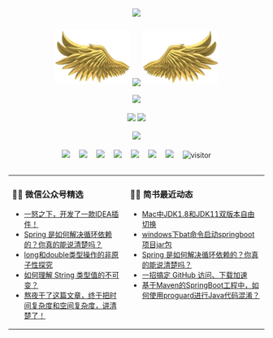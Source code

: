 <!-- 动态打字效果 -->
<h1 align="center">
  <a href="https://sunguoqi.com/">
    <img src="https://readme-typing-svg.herokuapp.com?color=%2336BCF7&multiline=true&width=520&lines=System.out.println(%22Welcome+to+my+world!%22)">
  </a>
</h1>

<!-- 连续提交代码天数记录 -->
<div align="center">
  <img width="150" src="https://raw.githubusercontent.com/pg-liudong/pic-bed/main/202202231451807.png" />
  <img align="center" src="https://github-readme-streak-stats.herokuapp.com/?user=pg-liudong&theme=dark&hide_border=true" />
  <img width="150" src="https://raw.githubusercontent.com/pg-liudong/pic-bed/main/202202231451361.png" />
</div>
<br>



<!-- GitHub奖杯🏆 -->
<div align="center"><img  src="https://github-profile-trophy.vercel.app/?username=pg-liudong&theme=gruvbox&row=1&column=6&no-frame=true&no-bg=true" /></div>
<br>

<!-- GitHub数据统计 -->
<div align="center">
  <img height="132px" src="https://github-readme-stats.vercel.app/api?username=pg-liudong&hide_title=true&hide_border=true&show_icons=trueline_height=21&text_color=000&icon_color=000&bg_color=0,ea6161,ffc64d,fffc4d,52fa5a&theme=graywhite" />
  <img height="132px" src="https://github-readme-stats.vercel.app/api/top-langs/?username=pg-liudong&hide_title=true&hide_border=true&layout=compact&langs_count=6&text_color=000&icon_color=fff&bg_color=0,52fa5a,4dfcff,c64dff&theme=graywhite" />
</div>
<br>

<!-- 贪吃蛇代码贡献图 -->
<div align="center"><img src="https://cdn.jsdelivr.net/gh/pg-liudong/pg-liudong/contribution-snake/github-contribution-grid-snake.svg" /></div>
<br>

<!-- 个人资料徽标 -->
<div align="center">
  <a href="https://twitter.com/pg_liudong"><img src="https://img.shields.io/badge/twitter-%E6%8E%A8%E7%89%B9-blue"></a>&emsp;
  <a href="https://www.cnblogs.com/pg-liudong/"><img src="https://img.shields.io/badge/Blog-%E5%8D%9A%E5%AE%A2%E5%9B%AD-2E7ACC"></a>&emsp;
  <a href="https://www.toutiao.com/c/user/token/MS4wLjABAAAA1Au05y2TOMQ_pT9zDWMfFVHqV2Ux7_bS09050eaoBjMEDbpBPc5vAOUjG_XCLfjw/?source=list&log_from=ff15570a0e14f_1646304775858"><img src="https://img.shields.io/badge/toutiao-%E4%BB%8A%E6%97%A5%E5%A4%B4%E6%9D%A1-F04142"></a>&emsp;
  <a href="https://www.jianshu.com/u/f6d5674bfbb4"><img src="https://img.shields.io/badge/jianshu-%E7%AE%80%E4%B9%A6-%23EA6F5A"></a>&emsp;
  <a href="https://blog.csdn.net/qq_34227856?type=blog"><img src="https://img.shields.io/badge/CSDN-%E5%8D%9A%E5%AE%A2-c32136"></a>&emsp;
  <a href="https://space.bilibili.com/433737232"><img src="https://img.shields.io/badge/bilibili-B%E7%AB%99-ff69b4"></a>&emsp;
  <a href="https://www.zhihu.com/people/mr-liu-6-88"><img src="https://img.shields.io/badge/zhihu-%E7%9F%A5%E4%B9%8E-blue"></a>&emsp;
  <img src="https://visitor-badge.glitch.me/badge?page_id=pg-liudong" alt="visitor" />
</div>
<br>

<!-- 精选博客动态 -->
<table align="center">
<tr>
<td valign="top">    

### 🤹‍♀️ 微信公众号精选
  
<!-- START_SECTION:blog -->
* <a href='https://mp.weixin.qq.com/s?__biz=Mzg3OTUxOTU3Ng==&amp;mid=2247484496&amp;idx=1&amp;sn=577170fbce65ff9fbf68396972963b35&amp;chksm=cf027667f875ff7115312234a082d905a3c2354659eaeed5dac0fbdfa79d3157338bc53280a7&token=157376372&lang=zh_CN#rd' target='_blank'>一怒之下，开发了一款IDEA插件！</a>
* <a href='https://mp.weixin.qq.com/s?__biz=Mzg3OTUxOTU3Ng==&amp;mid=2247484436&amp;idx=1&amp;sn=834c0089a67f43ceaae228f3546a1421&amp;chksm=cf027623f875ff356183809b297b30397f59881078739ff94cf9bab1513069bbc239adbf94d1&token=157376372&lang=zh_CN#rd' target='_blank'>Spring 是如何解决循环依赖的？你真的能说清楚吗？</a>
* <a href='https://mp.weixin.qq.com/s?__biz=Mzg3OTUxOTU3Ng==&amp;mid=2247484192&amp;idx=1&amp;sn=fffcebfbc6b747fde6ad02e32f0f8dac&amp;chksm=cf027117f875f801c7b2d8187af05caa21078d55ee3e4aec5c5f97c516c3e7a375c98f15f000&token=157376372&lang=zh_CN#rd' target='_blank'>long和double类型操作的非原子性探究</a>
* <a href='https://mp.weixin.qq.com/s?__biz=Mzg3OTUxOTU3Ng==&amp;mid=2247484219&amp;idx=1&amp;sn=bafff9408485a9856ff85127b56b6850&amp;chksm=cf02710cf875f81a8b685f593aa0b29fc324c776f0c6ed1db755b0201abd601349b0550456ce&token=157376372&lang=zh_CN#rd' target='_blank'>如何理解 String 类型值的不可变？</a>
* <a href='https://mp.weixin.qq.com/s?__biz=Mzg3OTUxOTU3Ng==&amp;mid=2247484302&amp;idx=1&amp;sn=fe5e173d0fc2bab8043188911f478e95&amp;chksm=cf0271b9f875f8af2d171a638bbd9e65cc948254cec44d334ba67e45529b74f5c147dddeca91&token=157376372&lang=zh_CN#rd' target='_blank'>熬夜干了这篇文章，终于把时间复杂度和空间复杂度，讲清楚了！</a>
<!-- END_SECTION:blog -->
<!-- WECHAT-OFFICIAL-ACCOUNT:START-->
<!-- WECHAT-OFFICIAL-ACCOUNT:END-->
</td>
    
<td valign="top">
  
### 🤾‍♂️ 简书最近动态

<!-- BLOG-POST-LIST:START -->
- [Mac中JDK1.8和JDK11双版本自由切换](https://www.jianshu.com/p/ce7082257758)
- [windows下bat命令启动springboot项目jar包](https://www.jianshu.com/p/b190f6fd074d)
- [Spring 是如何解决循环依赖的？你真的能说清楚吗？](https://www.jianshu.com/p/56f0d42a978c)
- [一招搞定 GitHub 访问、下载加速](https://www.jianshu.com/p/b4f6a0050bd7)
- [基于Maven的SpringBoot工程中，如何使用proguard进行Java代码混淆？](https://www.jianshu.com/p/21a72c4cc06c)
<!-- BLOG-POST-LIST:END -->  
  
</td> 
</tr>
</table>

